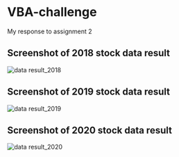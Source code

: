 # VBA-challenge
My response to assignment 2

## Screenshot of  2018 stock data result
![data result_2018](https://user-images.githubusercontent.com/108036268/177868794-376f94df-c20b-44bf-b0c9-d445f59200e2.jpg)

## Screenshot of 2019 stock data result
![data result_2019](https://user-images.githubusercontent.com/108036268/177870192-535efa16-aa48-42c7-ac4e-14b24d63c58f.jpg)

## Screenshot of 2020 stock data result
![data result_2020](https://user-images.githubusercontent.com/108036268/177870208-8f2a9709-9ccb-4fdf-87bd-ae25b65e97a8.jpg)
